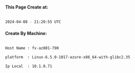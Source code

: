 
   
#### This Page Create at:

```bash

2024-04-08 - 21:20:55 UTC

```

#### Create By Machine:

```bash

Host Name : fv-az801-790

platform  : Linux-6.5.0-1017-azure-x86_64-with-glibc2.35

Ip Local  : 10.1.0.71

```

